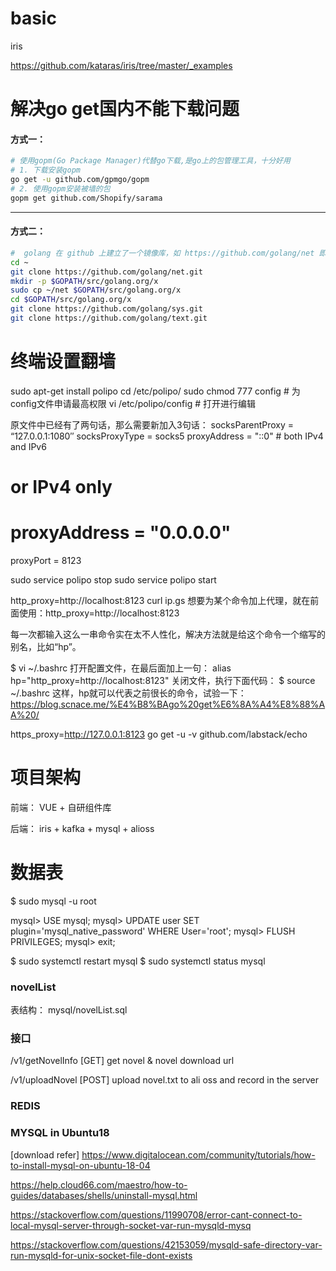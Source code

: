 # basic

iris

https://github.com/kataras/iris/tree/master/_examples

# 解决go get国内不能下载问题

#### 方式一：

```bash
# 使用gopm(Go Package Manager)代替go下载,是go上的包管理工具，十分好用
# 1. 下载安装gopm
go get -u github.com/gpmgo/gopm
# 2. 使用gopm安装被墙的包
gopm get github.com/Shopify/sarama
```

---

#### 方式二：

```bash
#  golang 在 github 上建立了一个镜像库，如 https://github.com/golang/net 即是 https://golang.org/x/net 的镜像库.获取 golang.org/x/net 包（其他包类似），其实只需要以下步骤：
cd ~
git clone https://github.com/golang/net.git
mkdir -p $GOPATH/src/golang.org/x
sudo cp ~/net $GOPATH/src/golang.org/x
cd $GOPATH/src/golang.org/x
git clone https://github.com/golang/sys.git
git clone https://github.com/golang/text.git
```


# 终端设置翻墙

sudo apt-get install polipo
cd /etc/polipo/
sudo chmod 777 config # 为config文件申请最高权限
vi /etc/polipo/config # 打开进行编辑

原文件中已经有了两句话，那么需要新加入3句话：
socksParentProxy = “127.0.0.1:1080″
socksProxyType = socks5
proxyAddress = "::0"        # both IPv4 and IPv6
# or IPv4 only
# proxyAddress = "0.0.0.0"
proxyPort = 8123

sudo service polipo stop
sudo service polipo start

http_proxy=http://localhost:8123 curl ip.gs
想要为某个命令加上代理，就在前面使用：http_proxy=http://localhost:8123

每一次都输入这么一串命令实在太不人性化，解决方法就是给这个命令一个缩写的别名，比如“hp”。

$ vi ~/.bashrc
打开配置文件，在最后面加上一句：
alias hp="http_proxy=http://localhost:8123" 
关闭文件，执行下面代码：
$ source ~/.bashrc
这样，hp就可以代表之前很长的命令，试验一下：
https://blog.scnace.me/%E4%B8%BAgo%20get%E6%8A%A4%E8%88%AA%20/

https_proxy=http://127.0.0.1:8123 go get -u -v github.com/labstack/echo


# 项目架构

前端： VUE + 自研组件库

后端： iris + kafka + mysql + alioss


# 数据表

$ sudo mysql -u root

mysql> USE mysql;
mysql> UPDATE user SET plugin='mysql_native_password' WHERE User='root';
mysql> FLUSH PRIVILEGES;
mysql> exit;

$ sudo systemctl restart mysql
$ sudo systemctl status mysql

### novelList

表结构： mysql/novelList.sql

### 接口

/v1/getNovelInfo [GET] get novel & novel download url

/v1/uploadNovel [POST] upload novel.txt to ali oss and record in the server

### REDIS


### MYSQL in Ubuntu18

[download refer] https://www.digitalocean.com/community/tutorials/how-to-install-mysql-on-ubuntu-18-04

https://help.cloud66.com/maestro/how-to-guides/databases/shells/uninstall-mysql.html


https://stackoverflow.com/questions/11990708/error-cant-connect-to-local-mysql-server-through-socket-var-run-mysqld-mysq

https://stackoverflow.com/questions/42153059/mysqld-safe-directory-var-run-mysqld-for-unix-socket-file-dont-exists